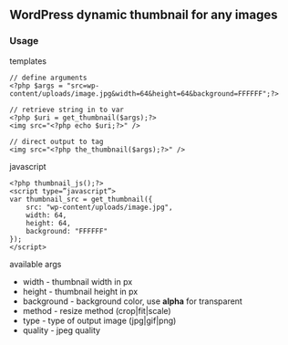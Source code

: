 ## WordPress dynamic thumbnail for any images

### Usage

templates

    // define arguments
    <?php $args = "src=wp-content/uploads/image.jpg&width=64&height=64&background=FFFFFF";?>
    
    // retrieve string in to var
    <?php $uri = get_thumbnail($args);?>
    <img src="<?php echo $uri;?>" />
    
    // direct output to tag
    <img src="<?php the_thumbnail($args);?>" />
    
javascript

    <?php thumbnail_js();?>
    <script type=”javascript”>
    var thumbnail_src = get_thumbnail({
        src: "wp-content/uploads/image.jpg", 
        width: 64,
        height: 64,
        background: "FFFFFF"
    });
    </script>
    
available args

* width - thumbnail width in px
* height - thumbnail height in px
* background - background color, use **alpha** for transparent
* method - resize method (crop|fit|scale)
* type - type of output image (jpg|gif|png)
* quality - jpeg quality


